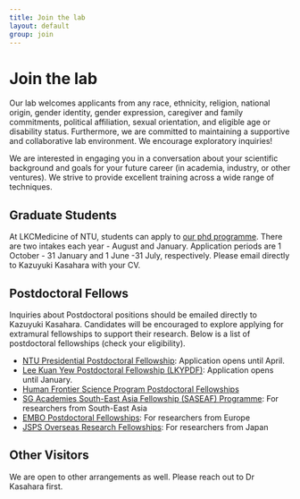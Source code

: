 ```yaml
---
title: Join the lab
layout: default
group: join
---
```


# Join the lab
Our lab welcomes applicants from any race, ethnicity, religion, national origin, gender identity, gender expression, caregiver and family commitments, political affiliation, sexual orientation, and eligible age or disability status. Furthermore, we are committed to maintaining a supportive and collaborative lab environment. We encourage exploratory inquiries!

We are interested in engaging you in a conversation about your scientific background and goals for your future career (in academia, industry, or other ventures). We strive to provide excellent training across a wide range of techniques.
<br/>

## Graduate Students

At LKCMedicine of NTU, students can apply to [our phd programme](https://www.ntu.edu.sg/education/graduate-programme/lkcmedicine-phd-by-research-programme).  There are two intakes each year -  August and January. Application periods are 1 October - 31 January and 1 June -31 July, respectively. Please email directly to Kazuyuki Kasahara with your CV.  


## Postdoctoral Fellows

Inquiries about Postdoctoral positions should be emailed directly to Kazuyuki Kasahara. Candidates will be encouraged to explore applying for extramural fellowships to support their research. Below is a list of postdoctoral fellowships (check your eligibility).

- [NTU Presidential Postdoctoral Fellowship](https://www.ntu.edu.sg/research/research-careers/presidential-postdoctoral-fellowship-(ppf)): Application opens until April.
- [Lee Kuan Yew Postdoctoral Fellowship (LKYPDF)](https://www.ntu.edu.sg/research/research-careers/lee-kuan-yew-postdoctoral-fellowship-(lkypdf)): Application opens until January.
- [Human Frontier Science Program Postdoctoral Fellowships](https://www.hfsp.org/funding/hfsp-funding/postdoctoral-fellowships)
- [SG Academies South-East Asia Fellowship (SASEAF) Programme](https://snas.org.sg/aseanfellowship): For researchers from South-East Asia
- [EMBO Postdoctoral Fellowships](https://www.embo.org/funding/fellowships-grants-and-career-support/postdoctoral-fellowships/): For researchers from Europe
- [JSPS Overseas Research Fellowships](https://www.jsps.go.jp/english/e-ab/index.html): For researchers from Japan

## Other Visitors

We are open to other arrangements as well. Please reach out to Dr Kasahara first.
